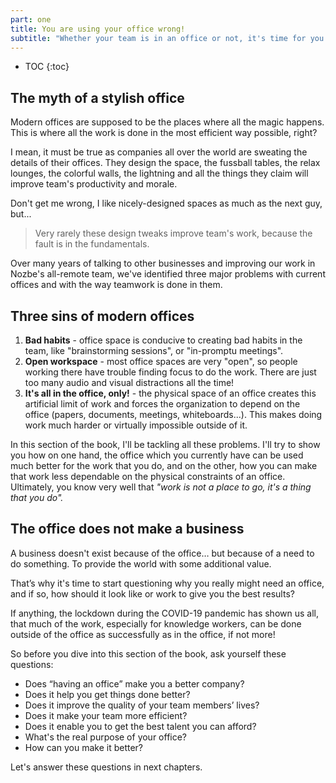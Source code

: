 ```yaml
---
part: one
title: You are using your office wrong!
subtitle: "Whether your team is in an office or not, it's time for you all to start working differently."
---
```


* TOC
{:toc}

## The myth of a stylish office

Modern offices are supposed to be the places where all the magic happens. This is where all the work is done in the most efficient way possible, right?

I mean, it must be true as companies all over the world are sweating the details of their offices. They design the space, the fussball tables, the relax lounges, the colorful walls, the lightning and all the things they claim will improve team's productivity and morale.

Don't get me wrong, I like nicely-designed spaces as much as the next guy, but...

> Very rarely these design tweaks improve team's work, because the fault is in the fundamentals.

Over many years of talking to other businesses and improving our work in Nozbe's all-remote team, we've identified three major problems with current offices and with the way teamwork is done in them.

## Three sins of modern offices

1. **Bad habits** - office space is conducive to creating bad habits in the team, like "brainstorming sessions", or "in-promptu meetings".
2. **Open workspace** - most office spaces are very "open", so people working there have trouble finding focus to do the work. There are just too many audio and visual distractions all the time!
3. **It's all in the office, only!** - the physical space of an office creates this artificial limit of work and forces the organization to depend on the office (papers, documents, meetings, whiteboards...). This makes doing work much harder or virtually impossible outside of it.

In this section of the book, I'll be tackling all these problems. I'll try to show you how on one hand, the office which you currently have can be used much better for the work that you do, and on the other, how you can make that work less dependable on the physical constraints of an office. Ultimately, you know very well that *"work is not a place to go, it's a thing that you do".*

## The office does not make a business 

A business doesn't exist because of the office… but because of a need to do something. To provide the world with some additional value.

That’s why it's time to start questioning why you really might need an office, and if so, how should it look like or work to give you the best results?

If anything, the lockdown during the COVID-19 pandemic has shown us all, that much of the work, especially for knowledge workers, can be done outside of the office as successfully as in the office, if not more!

So before you dive into this section of the book, ask yourself these questions:

- Does “having an office” make you a better company?
- Does it help you get things done better?
- Does it improve the quality of your team members’ lives?
- Does it make your team more efficient?
- Does it enable you to get the best talent you can afford?
- What's the real purpose of your office?
- How can you make it better?

Let's answer these questions in next chapters.

